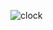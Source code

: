 ![clock](https://user-images.githubusercontent.com/103605538/171516370-ad40b7a3-11c3-491d-8cbf-2cbf60d1b918.gif)

